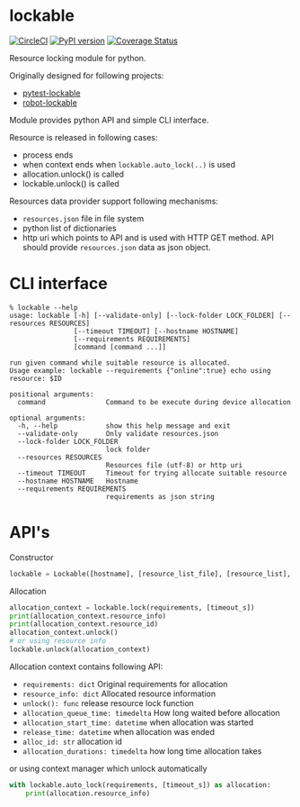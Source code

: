 # lockable

[![CircleCI](https://circleci.com/gh/jupe/py-lockable/tree/master.svg?style=svg)](https://circleci.com/gh/jupe/py-lockable/tree/master)
[![PyPI version](https://badge.fury.io/py/lockable.svg)](https://pypi.org/project/lockable/)
[![Coverage Status](https://coveralls.io/repos/github/jupe/pytest-lockable/badge.svg)](https://coveralls.io/github/jupe/py-lockable)

Resource locking module for python.

Originally designed for following projects:
* [pytest-lockable](https://github.com/jupe/pytest-lockable)
* [robot-lockable](https://github.com/jupe/robot-lockable)


Module provides python API and simple CLI interface.

Resource is released in following cases:
* process ends
* when context ends when `lockable.auto_lock(..)` is used
* allocation.unlock() is called
* lockable.unlock(<allocation>) is called

Resources data provider support following mechanisms:
* `resources.json` file in file system
* python list of dictionaries
* http uri which points to API and is used with HTTP GET method. API should provide `resources.json` data as json object.

# CLI interface

```
% lockable --help
usage: lockable [-h] [--validate-only] [--lock-folder LOCK_FOLDER] [--resources RESOURCES]
                [--timeout TIMEOUT] [--hostname HOSTNAME]
                [--requirements REQUIREMENTS]
                [command [command ...]]

run given command while suitable resource is allocated.
Usage example: lockable --requirements {"online":true} echo using resource: $ID

positional arguments:
  command               Command to be execute during device allocation

optional arguments:
  -h, --help            show this help message and exit
  --validate-only       Only validate resources.json
  --lock-folder LOCK_FOLDER
                        lock folder
  --resources RESOURCES
                        Resources file (utf-8) or http uri
  --timeout TIMEOUT     Timeout for trying allocate suitable resource
  --hostname HOSTNAME   Hostname
  --requirements REQUIREMENTS
                        requirements as json string

```

# API's

Constructor
```python
lockable = Lockable([hostname], [resource_list_file], [resource_list], [lock_folder])
```

Allocation
```python
allocation_context = lockable.lock(requirements, [timeout_s])
print(allocation_context.resource_info)
print(allocation_context.resource_id)
allocation_context.unlock()
# or using resource info
lockable.unlock(allocation_context)
```

Allocation context contains following API:
* `requirements: dict` Original requirements for allocation
* `resource_info: dict` Allocated resource information
* `unlock(): func`  release resource lock function
* `allocation_queue_time: timedelta` How long waited before allocation
* `allocation_start_time: datetime` when allocation was started
* `release_time: datetime` when allocation was ended
* `alloc_id: str` allocation id
* `allocation_durations: timedelta` how long time allocation takes

or using context manager which unlock automatically
```python
with lockable.auto_lock(requirements, [timeout_s]) as allocation:
    print(allocation.resource_info)
```
